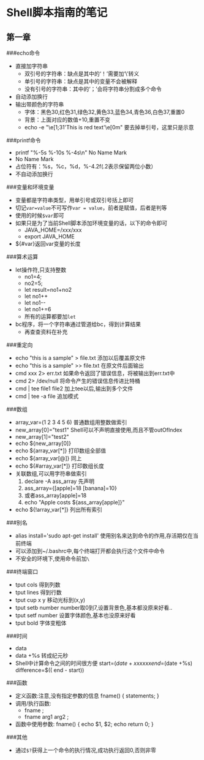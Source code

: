 Shell脚本指南的笔记
====

第一章
---

###echo命令
* 直接加字符串
	* 双引号的字符串：缺点是其中的‘！’需要加‘\’转义
	* 单引号的字符串：缺点是其中的变量不会被解释
	* 没有引号的字符串：其中的‘；’会将字符串分割成多个命令
* 自动添加换行
* 输出带颜色的字符串
	* 字体：黑色30,红色31,绿色32,黄色33,蓝色34,青色36,白色37,重置0
	* 背景：上面对应的数值+10,重置不变
	* echo -e "\e[1;31'This is red text'\e[0m"   要去掉单引号，这里只是示意

###printf命令
* printf "%-5s %-10s %-4s\n" No Name Mark
* No   Name      Mark
* 占位符有：%s，%c，%d，%-4.2f(.2表示保留两位小数）
* 不自动添加换行

###变量和环境变量
* 变量都是字符串类型，用单引号或双引号括上即可
* 切记`var=value`不可写作`var = value`，前者是赋值，后者是判等
* 使用的时候`$var`即可
* 如果只是为了当前Shell脚本添加环境变量的话，以下的命令即可
	* JAVA_HOME=/xxx/xxx
	* export JAVA_HOME
* ${#var}返回var变量的长度

###算术运算
* let操作符,只支持整数
	* no1=4;
	* no2=5;
	* let result=no1+no2
	* let no1++
	* let no1--
	* let no1+=6
	* 所有的运算都要加`let`
* bc程序，将一个字符串通过管道给bc，得到计算结果
	* 再查查资料在补充

###重定向
* echo "this is a sample" > file.txt   添加以后覆盖原文件
* echo "this is a sample" >> file.txt  在原文件后面输出
* cmd xxx 2> err.txt   如果命令返回了错误信息，将被输出到err.txt中
* cmd 2> /dev/null     将命令产生的错误信息传进比特桶
* cmd | tee file1 file2  加上tee以后,输出到多个文件
* cmd | tee -a file     追加模式

###数组
* array_var=(1 2 3 4 5 6)  普通数组用整数做索引
* new_array[0]="test1"    Shell可以不声明直接使用,而且不管outOfIndex
* new_array[1]="test2"
* echo ${new_array[0]}
* echo ${array_var[*]}    打印数组全部值
* echo ${array_var[@]}    同上
* echo ${#array_var[*]}   打印数组长度
* 关联数组,可以用字符串做索引
	1. declare -A ass_array   先声明
	2. ass_array={[apple]=18 [banana]=10}
	3. 或者ass_array[apple]=18
	4. echo "Apple costs ${ass_array[apple]}"
* echo ${!array_var[*]}       列出所有索引

###别名
* alias install='sudo apt-get install'  使用别名来达到命令的作用,存活期仅在当前终端
* 可以添加到~/.bashrc中,每个终端打开都会执行这个文件中命令
* 不安全的环境下,使用命令前加`\`

###终端窗口
* tput cols          得到列数
* tput lines         得到行数
* tput cup x y       移动光标到(x,y)
* tput setb number   number取0到7,设置背景色,基本都没原来好看..
* tput setf number   设置字体颜色,基本也没原来好看
* tput bold  		 字体变粗体

###时间
* data
* data +%s 			转成纪元秒
* Shell中计算命令之间的时间很方便
	start=$(date +%s)
	xxx
	xxx
	end=$(date +%s)
	difference=$(( end - start))

###函数
* 定义函数:注意,没有指定参数的信息
    fname()
    {
        statements;
    }
* 调用/执行函数:
    * fname ;
    * fname arg1 arg2 ;
* 函数中使用参数:
    fname()
    {
        echo $1, $2;
        echo 
        return 0;
    }

###其他
* 通过`$?`获得上一个命令的执行情况,成功执行返回0,否则非零
